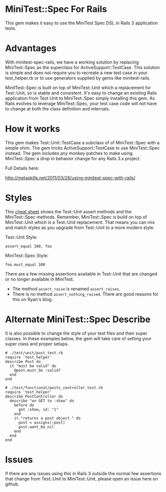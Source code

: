 # MiniTest::Spec For Rails

This gem makes it easy to use the MiniTest Spec DSL in Rails 3 application tests.

# Advantages

With minitest-spec-rails, we have a working solution by replacing MiniTest::Spec as the superclass for ActiveSupport::TestCase. This solution is simple and does not require you to recreate a new test case in your test_helper.rb or to use generators supplied by gems like minitest-rails.

MinitTest::Spec is built on top of MiniTest::Unit which a replacement for Test::Unit, so is stable and consistent. It's easy to change an existing Rails application from Test Unit to MiniTest::Spec simply installing this gem. As Rails evolves to leverage MiniTest::Spec, your test case code will not have to change at both the class definition and internals. 

# How it works

This gem makes Test::Unit::TestCase a subclass of of MiniTest::Spec with a simple shim. The gem tricks ActiveSupport::TestCase to use MiniTest::Spec instead. The gem includes any monkey patches to make using MiniTest::Spec a drop in behavior change for any Rails 3.x project.

Full Details here:

http://metaskills.net/2011/03/26/using-minitest-spec-with-rails/

# Styles

This <a href="http://cheat.errtheblog.com/s/minitest/1">cheat sheet</a> shows the Test::Unit assert methods and the MiniTest::Spec methods. Remember, MiniTest::Spec is build on top of MiniTest::Unit which is a Test::Unit replacement. That means you can mix and match styles as you upgrade from Test::Unit to a more modern style.

Test::Unit Style:

    assert_equal 100, foo

MiniTest::Spec Style:

    foo.must_equal 100

There are a few missing assertions available in Test::Unit that are changed or no longer available in MiniTest.

  * The method <code>assert_raise</code> is renamed <code>assert_raises</code>.
  * There is no method <code>assert_nothing_raised</code>. There are good reasons for this on Ryan's blog.

# Alternate MiniTest::Spec Describe

It is also possible to change the style of your test files and their super classes. In these examples below, the gem will take care of setting your super class and proper setups.

    # ./test/unit/post_test.rb
    require 'test_helper'
    describe Post do
      it "must be valid" do
        @post.must_be :valid?
      end
    end

    # ./test/functional/posts_controller_test.rb
    require 'test_helper'
    describe PostController do
      describe "on GET to :show" do
        before do
          get :show, id: "1"
        end
        it "returns a post object " do
          post = assigns(:post)
          post.wont_be_nil
        end
      end
    end

# Issues

If there are any issues using this in Rails 3 outside the normal few assertions that change from Test::Unit to MiniTest::Unit, please open an issue here on github.


